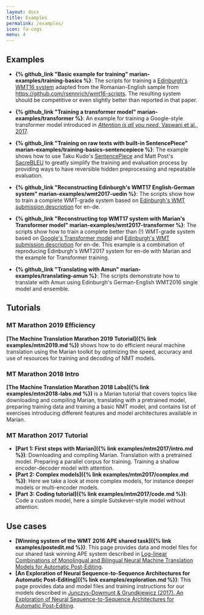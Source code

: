 ```yaml
---
layout: docs
title: Examples
permalink: /examples/
icon: fa-cogs
menu: 4
---
```


## Examples

- **{% github_link "Basic example for training" marian-examples/training-basics %}**:
  The scripts for training a [Edinburgh's WMT16
  system](http://www.aclweb.org/anthology/W16-2323) adapted from the
  Romanian-English sample from <https://github.com/rsennrich/wmt16-scripts>.
  The resulting system should be competitive or even slightly better than
  reported in that paper.

- **{% github_link "Training a transformer model" marian-examples/transformer %}**:
  An example for training a Google-style transformer model introduced in
  [_Attention is all you need_, Vaswani et al.,
  2017](https://arxiv.org/abs/1706.03762).

- **{% github_link "Training on raw texts with built-in SentencePiece" marian-examples/training-basics-sentencepiece %}**:
  The example shows how to use Taku Kudo's
  [SentencePiece](https://github.com/google/sentencepiece) and Matt Post's
  [SacreBLEU](https://github.com/mjpost/sacreBLEU) to greatly simplify the
  training and evaluation process by providing ways to have reversible hidden
  preprocessing and repeatable evaluation.

- **{% github_link "Reconstructing Edinburgh's WMT17 English-German system" marian-examples/wmt2017-uedin %}**:
  The scripts show how to train a complete WMT-grade system based on
  [Edinburgh's WMT submission
  description](http://www.aclweb.org/anthology/W17-4739) for en-de.

- **{% github_link "Reconstructing top WMT17 system with Marian's Transformer model" marian-examples/wmt2017-transformer %}**:
  The scripts show how to train a complete better than (!) WMT-grade system
  based on [Google's Transformer model](https://arxiv.org/abs/1706.03762) and
  [Edinburgh's WMT submission
  description](http://www.aclweb.org/anthology/W17-4739) for en-de.  This
  example is a combination of reproducing Edinburgh's WMT2017 system for en-de
  with Marian and the example for Transformer training.

- **{% github_link "Translating with Amun" marian-examples/translating-amun %}**:
  The scripts demonstrate how to translate with Amun using Edinburgh's
  German-English WMT2016 single model and ensemble.


## Tutorials

### MT Marathon 2019 Efficiency

**[The Machine Translation Marathon 2019 Tutorial]({% link examples/mtm2019.md %})** shows
how to do efficient neural machine translation using the Marian toolkit by
optimizing the speed, accuracy and use of resources for training and decoding
of NMT models.


### MT Marathon 2018 Intro

**[The Machine Translation Marathon 2018 Labs]({% link examples/mtm2018-labs.md %})** is a
Marian tutorial that covers topics like downloading and compiling Marian,
translating with a pretrained model, preparing training data and training a
basic NMT model, and contains list of exercises introducing different features
and model architectures available in Marian.

### MT Marathon 2017 Tutorial

- **[Part 1: First steps with Marian]({% link examples/mtm2017/intro.md %})**: Downloading
  and compiling Marian. Translation with a pretrained model.  Preparing a
  parallel corpus for training. Training a shallow encoder-decoder model with
  attention.
- **[Part 2: Complex models]({% link examples/mtm2017/complex.md %})**: Here we take a look
  at more complex models, for instance deeper models or multi-encoder models.
- **[Part 3: Coding tutorial]({% link examples/mtm2017/code.md %})**: Code a custom model,
  here a simple Sutskever-style model without attention.

## Use cases

- **[Winning system of the WMT 2016 APE shared task]({% link examples/postedit.md %})**:
  This page provides data and model files for our shared task winning APE
  system described in [Log-linear Combinations of Monolingual and Bilingual
  Neural Machine Translation Models for Automatic
  Post-Editing](http://www.aclweb.org/anthology/W16-2378).
- **[An Exploration of Neural Sequence-to-Sequence Architectures for Automatic
  Post-Editing]({% link examples/exploration.md %})**: This page provides data and model
  files and training instructions for our models described in [Junczys-Dowmunt
  & Grundkiewicz (2017). An Exploration of Neural Sequence-to-Sequence
  Architectures for Automatic Post-Editing](https://arxiv.org/abs/1706.04138).
